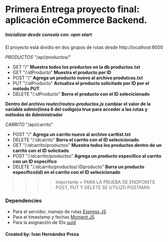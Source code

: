 # Primera Entrega proyecto final: aplicación eCommerce Backend.

##### Inicializar desde consola con: _npm start_

El proyecto está dividio en dos grupos de rutas desde http://localhost:8000

_PRODUCTOS_ "/api/productos/"

-  GET "/" **Muestra todos los productos en la db productos.txt**
-  GET "/:idProducto" **Muestra el producto por ID**
-  POST "/" **Agrega un producto nuevo al archivo produtcos.txt**
-  PUT "/:idProducto" **Actualiza el producto solicitado por ID por el método PUT**
-  DELETE "/:idProducto" **Borra el producto con el ID selecicionado**

**Dentro del archivo _router/routes-productos.js_ cambiar el valor de la variable _admin_(linea 6 del codigo)a true para acceder a las rutas y métodos de Administrador**

_CARRITO_ "/api/carrito"

-  POST "/" **Agrega un carrito nuevo al archivo cartlist.txt**
-  DELETE "/:idcarrito" **Borra el carrito con el ID selecicionado**
-  GET "/:idcarrito/productos" **Muestra todos los productos dentro de un carrito con el ID solicitado**
-  POST "/:idcarrito/productos" **Agrega un producto específico al carrito con un ID específico**
-  DELETE "/:idcarrito/productos/:IDproducto" **Borra un producto específico(id) en el carrito con el ID selecicionado**

> > > > Importante > PARA LA PRUEBA DE ENDPOINTS POST, PUT Y DELETE SE UTILIZO POSTMAN

### Dependencies

-  Para el servidor, manejo de rutas [Express JS](https://expressjs.com/es/ "Ver más")
-  Para el timestamp y fechas [Moment JS](https://momentjs.com/ "Ver más")
-  Para la asignación de IDs [uuid](https://www.npmjs.com/package/uuid "Ver más")

#### Created by: **Ivan Hernández Preza**
